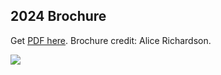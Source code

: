

## 2024 Brochure

Get [PDF here](Trifold%20brochure%20RLadies%202024%20PDF.pdf). Brochure
credit: Alice Richardson.

![](rladies-brochure-2024-pdf.png)
